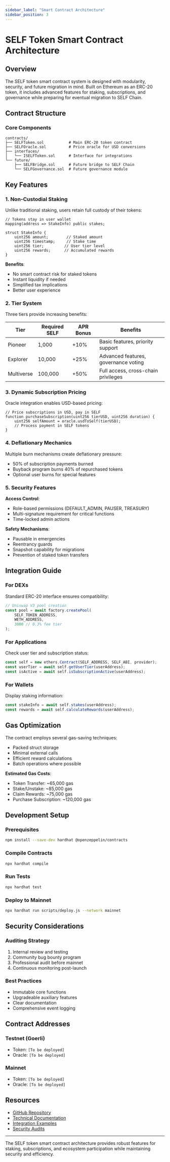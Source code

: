 ```yaml
---
sidebar_label: "Smart Contract Architecture"
sidebar_position: 3
---
```


# SELF Token Smart Contract Architecture

## Overview

The SELF token smart contract system is designed with modularity, security, and future migration in mind. Built on Ethereum as an ERC-20 token, it includes advanced features for staking, subscriptions, and governance while preparing for eventual migration to SELF Chain.

## Contract Structure

### Core Components

```
contracts/
├── SELFToken.sol           # Main ERC-20 token contract
├── SELFOracle.sol          # Price oracle for USD conversions
├── interfaces/
│   └── ISELFToken.sol      # Interface for integrations
└── future/
    ├── SELFBridge.sol      # Future bridge to SELF Chain
    └── SELFGovernance.sol  # Future governance module
```

## Key Features

### 1. Non-Custodial Staking
Unlike traditional staking, users retain full custody of their tokens:

```solidity
// Tokens stay in user wallet
mapping(address => StakeInfo) public stakes;

struct StakeInfo {
    uint256 amount;        // Staked amount
    uint256 timestamp;     // Stake time
    uint256 tier;         // User tier level
    uint256 rewards;      // Accumulated rewards
}
```

**Benefits**:
- No smart contract risk for staked tokens
- Instant liquidity if needed
- Simplified tax implications
- Better user experience

### 2. Tier System

Three tiers provide increasing benefits:

| Tier | Required SELF | APR Bonus | Benefits |
|------|---------------|-----------|----------|
| Pioneer | 1,000 | +10% | Basic features, priority support |
| Explorer | 10,000 | +25% | Advanced features, governance voting |
| Multiverse | 100,000 | +50% | Full access, cross-chain privileges |

### 3. Dynamic Subscription Pricing

Oracle integration enables USD-based pricing:

```solidity
// Price subscriptions in USD, pay in SELF
function purchaseSubscription(uint256 tierUSD, uint256 duration) {
    uint256 selfAmount = oracle.usdToSelf(tierUSD);
    // Process payment in SELF tokens
}
```

### 4. Deflationary Mechanics

Multiple burn mechanisms create deflationary pressure:
- 50% of subscription payments burned
- Buyback program burns 40% of repurchased tokens
- Optional user burns for special features

### 5. Security Features

**Access Control**:
- Role-based permissions (DEFAULT_ADMIN, PAUSER, TREASURY)
- Multi-signature requirement for critical functions
- Time-locked admin actions

**Safety Mechanisms**:
- Pausable in emergencies
- Reentrancy guards
- Snapshot capability for migrations
- Prevention of staked token transfers

## Integration Guide

### For DEXs
Standard ERC-20 interface ensures compatibility:

```javascript
// Uniswap V3 pool creation
const pool = await factory.createPool(
    SELF_TOKEN_ADDRESS,
    WETH_ADDRESS,
    3000 // 0.3% fee tier
);
```

### For Applications
Check user tier and subscription status:

```javascript
const self = new ethers.Contract(SELF_ADDRESS, SELF_ABI, provider);
const userTier = await self.getUserTier(userAddress);
const isActive = await self.isSubscriptionActive(userAddress);
```

### For Wallets
Display staking information:

```javascript
const stakeInfo = await self.stakes(userAddress);
const rewards = await self.calculateRewards(userAddress);
```

## Gas Optimization

The contract employs several gas-saving techniques:
- Packed struct storage
- Minimal external calls
- Efficient reward calculations
- Batch operations where possible

**Estimated Gas Costs**:
- Token Transfer: ~65,000 gas
- Stake/Unstake: ~85,000 gas
- Claim Rewards: ~75,000 gas
- Purchase Subscription: ~120,000 gas

## Development Setup

### Prerequisites
```bash
npm install --save-dev hardhat @openzeppelin/contracts
```

### Compile Contracts
```bash
npx hardhat compile
```

### Run Tests
```bash
npx hardhat test
```

### Deploy to Mainnet
```bash
npx hardhat run scripts/deploy.js --network mainnet
```

## Security Considerations

### Auditing Strategy
1. Internal review and testing
2. Community bug bounty program
3. Professional audit before mainnet
4. Continuous monitoring post-launch

### Best Practices
- Immutable core functions
- Upgradeable auxiliary features
- Clear documentation
- Comprehensive event logging

## Contract Addresses

### Testnet (Goerli)
- Token: `[To be deployed]`
- Oracle: `[To be deployed]`

### Mainnet
- Token: `[To be deployed]`
- Oracle: `[To be deployed]`

## Resources

- [GitHub Repository](https://github.com/SELF-Technology/self-chain-public/tree/main/contracts)
- [Technical Documentation](https://github.com/SELF-Technology/self-chain-public/tree/main/contracts)
- [Integration Examples](https://github.com/SELF-Technology/self-chain-public/tree/main/contracts)
- [Security Audits](https://github.com/SELF-Technology/self-chain-public/tree/main/contracts)

---

The SELF token smart contract architecture provides robust features for staking, subscriptions, and ecosystem participation while maintaining security and efficiency.